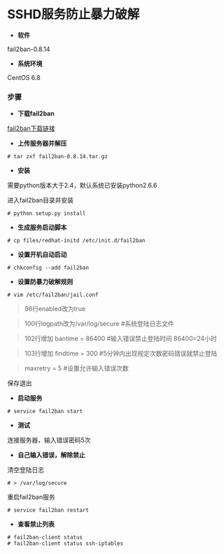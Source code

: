 # SSHD服务防止暴力破解

* **软件**

fail2ban-0.8.14

* **系统环境**

CentOS 6.8

### 步骤

* **下载fail2ban**

[fail2ban下载链接](http://www.fail2ban.org/wiki/index.php/Downloads)

* **上传服务器并解压**

```shell
# tar zxf fail2ban-0.8.14.tar.gz
```
* **安装**

需要python版本大于2.4，默认系统已安装python2.6.6

进入fail2ban目录并安装

```shell
# python setup.py install
```
* **生成服务启动脚本**

```shell
# cp files/redhat-initd /etc/init.d/fail2ban
```

* **设置开机自动启动**

```shell
# chkconfig --add fail2ban
```
* **设置防暴力破解规则**

```shell
# vim /etc/fail2ban/jail.conf
```
>96行enabled改为true

>100行logpath改为/var/log/secure		#系统登陆日志文件

>102行增加	bantime = 86400		#输入错误禁止登陆时间  86400=24小时

>103行增加	findtime = 300			#5分钟内出现规定次数密码错误就禁止登陆

>maxretry = 5						#设置允许输入错误次数

保存退出
* **启动服务**

```shell
# service fail2ban start
```
* **测试**

连接服务器，输入错误密码5次

* **自己输入错误，解除禁止**

清空登陆日志
```shell
# > /var/log/secure
```
重启fail2ban服务
```shell
# service fail2ban restart
```
* **查看禁止列表**

```shell
# fail2ban-client status
# fail2ban-client status ssh-iptables
```
